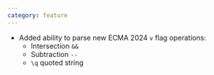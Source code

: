 ```yaml
---
category: feature
---
```

* Added ability to parse new ECMA 2024 `v` flag operations:
  - Intersection `&&`
  - Subtraction `--`
  - `\q` quoted string 
